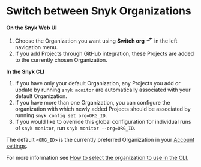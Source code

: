 # Switch between Snyk Organizations

**On the Snyk Web UI**

1. Choose the  Organization you want using **Switch org** <img src="../../../.gitbook/assets/compare_arrows.png" alt="" data-size="line"> in the left navigation menu.&#x20;
2. If you add Projects through GitHub integration, these Projects are added to the currently chosen Organization.

**In the Snyk CLI**

1. If you have only your default Organization, any Projects you add or update by running `snyk monitor` are automatically associated with your default Organization.
2. If you have more than one Organization, you can configure the organization with which newly added Projects should be associated by running `snyk config set org=ORG_ID`.
3. If you would like to override this global configuration for individual runs of `snyk monitor`, run `snyk monitor --org=ORG_ID`.

The default `<ORG_ID>` is the currently preferred Organization in your [Account settings](https://app.snyk.io/account).

For more information see [How to select the organization to use in the CLI.](https://docs.snyk.io/snyk-cli/test-for-vulnerabilities/how-to-select-the-organization-to-use-in-the-cli)

